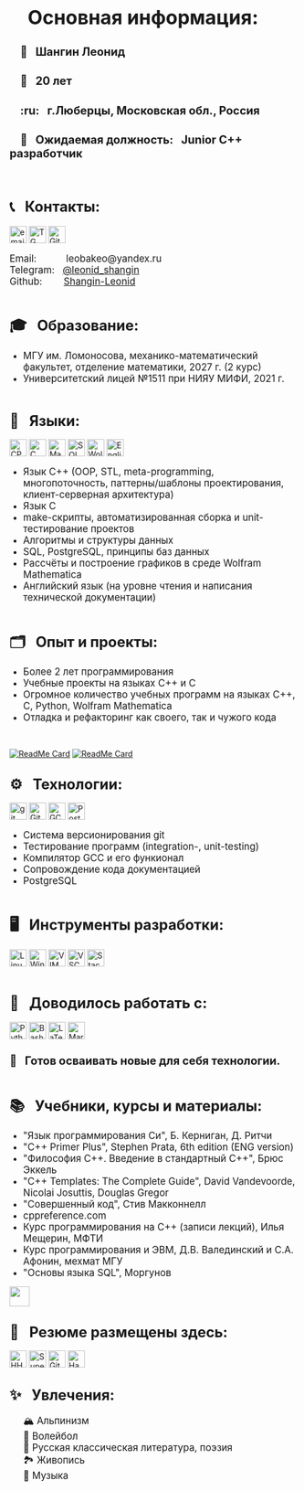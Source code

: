 <p>
<br>
<h1> <Big> &nbsp &nbsp Основная информация: </Big> </h1>
<big>
    <h3> &nbsp &nbsp &#128100 &nbsp Шангин Леонид </h3>
    <h3> &nbsp &nbsp &#128286 &nbsp 20 лет </h3>
    <h3> &nbsp &nbsp :ru:     &nbsp г.Люберцы, Московская обл., Россия </h3>
    <h3> &nbsp &nbsp &#128084 &nbsp Ожидаемая должность: &nbsp Junior C++ разработчик </h3>
</big>
</p>
<br>

<h2> <big> &#128222 &nbsp Контакты: </big> </h2>
<p>
    <a><img alt="email" src="https://img.shields.io/badge/-leobakeo@yandex.ru-c14438?style=flat&logo=Gmail&logoColor=white" height=30></a>
    <a href="https://t.me/leonid_shangin"><img alt="TG" src="https://img.shields.io/static/v1?label=&message=@leonid_shangin&style=flat&logo=telegram&color=white" height=30></a>
    <a href="https://github.com/Shangin-Leonid"><img alt="Github" src="https://img.shields.io/static/v1?label=&message=Shangin-Leonid&style=flat&logo=github&color=black" height=30></a>
</p>

<body>
<p><big>
    Email:    &nbsp&nbsp&nbsp&nbsp&nbsp&nbsp&nbsp&nbsp&nbsp leobakeo@yandex.ru <br>
    <!-- Телефон:  &nbsp  <br> -->
    Telegram: &nbsp <a href="https://t.me/leonid_shangin">@leonid_shangin</a> <br>
    Github:   &nbsp&nbsp&nbsp&nbsp&nbsp&nbsp <a href="https://github.com/Shangin-Leonid">Shangin-Leonid</a> <br> <br>
</big></p>
</body>



<h2> <big> &#127891 &nbsp Образование: </big> </h2>
<ul><big>
    <li> МГУ им. Ломоносова, механико-математический факультет, отделение математики, 2027 г. (2 курс) </li>
    <li> Университетский лицей №1511 при НИЯУ МИФИ, 2021 г. </li> <br>
</big></ul>



<h2> <big> &#128069 &nbsp Языки: </big> </h2>
<p>
    <img alt="CPP"      src="https://img.shields.io/static/v1?label=&message=Language&style=flat&logo=cplusplus&color=0000cd" height=30>
    <img alt="C"        src="https://img.shields.io/static/v1?label=&message=Language&style=flat&logo=C&color=dc143c" height=30>
    <img alt="Make"     src="https://img.shields.io/static/v1?label=&message=Makefile&style=flat&logo=CMake&color=FE7A16" height=30>
    <img alt="SQL"      src="https://custom-icon-badges.demolab.com/badge/SQL-4169e1.svg?logo=database&logoColor=white" height=30>
    <img alt="Wolfram Mathematica" src="https://img.shields.io/static/v1?style=flat&message=Wolfram+Mathematica&color=DD1100&logo=Wolfram+Mathematica&logoColor=FFFFFF&label=" height=30>
    <img alt="English"  src="https://img.shields.io/static/v1?label=&message=English+language&style=flat&logo=BookStack&color=ECF051" height=30>
</p>
<ul><big>
    <li> Язык C++ (OOP, STL, meta-programming, многопоточность, паттерны/шаблоны проектирования, клиент-серверная архитектура) </li>
    <li> Язык C </li>
    <li> make-скрипты, автоматизированная сборка и unit-тестирование проектов </li>
    <li> Алгоритмы и структуры данных </li>
    <li> SQL, PostgreSQL, принципы баз данных </li>
    <li> Рассчёты и построение графиков в среде Wolfram Mathematica </li>
    <li> Английский язык (на уровне чтения и написания технической документации) </li> <br>
</big></ul> 



<h2> <big> &#128450 &nbsp Опыт и проекты: </big> </h2>
<ul><big>
    <li> Более 2 лет программирования </li>
    <li> Учебные проекты на языках C++ и C</li>
    <li> Огромное количество учебных программ на языках C++, C, Python, Wolfram Mathematica </li>
    <li> Отладка и рефакторинг как своего, так и чужого кода </li>
</big></ul>
<br>

[![ReadMe Card](https://github-readme-stats.vercel.app/api/pin/?username=Shangin-Leonid&repo=distance_between_polygons)](https://github.com/Shangin-Leonid/distance_between_polygons)
[![ReadMe Card](https://github-readme-stats.vercel.app/api/pin/?username=Shangin-Leonid&repo=MyOffice_code_review_task)](https://github.com/Shangin-Leonid/MyOffice_code_review_task)

<!-- [![ReadMe Card](https://github-readme-stats.vercel.app/api/pin/?username=Shangin-Leonid&repo=custom_container_lib)](https://github.com/Shangin-Leonid/custom_container_lib) -->



<h2> <big> &#9881 &nbsp Технологии: </big> </h2>
<p>
    <img alt="git" src="https://img.shields.io/badge/-Git-F05032?style=flat&logo=git&logoColor=white" height=30>
    <img alt="Github" src="https://img.shields.io/static/v1?label=&message=Github&style=flat&logo=github&color=000000" height=30>
    <img alt="GCC" src="https://img.shields.io/static/v1?label=&message=GCC&style=flat&logo=GNU&color=2B822F" height=30>
    <img alt="PostgreSQL" src="https://img.shields.io/static/v1?label=&message=PostgreSQL&style=flat&logo=PostgreSQL&color=fffacd" height=30>
</p>
<ul> <big>
    <li> Система версионирования git </li>
    <li> Тестирование программ (integration-, unit-testing) </li>
    <li> Компилятор GCC и его функионал </li>
    <li> Сопровождение кода документацией </li>
    <li> PostgreSQL </li> <br>
</big> </ul>



<h2> <big> &#128421 &nbsp Инструменты разработки: </big> </h2>
<p>
    <img alt="Linux" src="https://img.shields.io/static/v1?label=&message=Linux&style=flat&logo=linux&color=2B822F" height=30>
    <img alt="Windows" src="https://img.shields.io/static/v1?label=&message=Windows&style=flat&logo=windows&color=4169e1" height=30>
    <img alt="VIM" src="https://img.shields.io/static/v1?label=&message=VIM&style=flat&logo=vim&color=27A923" height=30>
    <img alt="VSCode" src="https://img.shields.io/static/v1?label=&message=Visual+Studio+Code&style=flat&logo=visualstudiocode&color=4169e1" height=30>
    <img alt="Stack Overflow" src="https://img.shields.io/badge/-Stack%20Overflow-FE7A16?logo=stack-overflow&logoColor=white" height=30> <br> <br>
</p>



<h2> <big> &#128188 &nbsp Доводилось работать с: </big> </h2>
<p>
    <img alt="Python" src="https://img.shields.io/static/v1?label=&message=Python&style=flat&logo=python&color=ECF051" height=30>
    <img alt="Bash" src="https://img.shields.io/badge/Bash-121011.svg?logo=gnu-bash&logoColor=white" height=30>
    <img alt="LaTeX" src="https://img.shields.io/badge/LaTeX-008080.svg?logo=LaTeX&logoColor=white" height=30>
    <img alt="Markdown" src="https://img.shields.io/badge/Markdown-000000.svg?logo=markdown&logoColor=white" height=30>
</p>

<h3> <big> &#128681 &nbsp Готов осваивать новые для себя технологии. </big> <br> <br> </h3>



<h2> <big> &#128218 &nbsp Учебники, курсы и материалы: </big> </h2>
<ul><big>
    <li> "Язык программирования Си", Б. Керниган, Д. Ритчи </li>
    <li> "C++ Primer Plus", Stephen Prata, 6th edition (ENG version) </li>
    <li> "Философия C++. Введение в стандартный C++", Брюс Эккель </li>
    <li> "C++ Templates: The Complete Guide", David Vandevoorde, Nicolai Josuttis, Douglas Gregor </li>
    <li> "Совершенный код", Стив Макконнелл </li>
    <li> cppreference.com </li>
    <li> Курс программирования на C++ (записи лекций), Илья Мещерин, МФТИ </li>
    <li> Курс программирования и ЭВМ, Д.В. Валединский и С.А. Афонин, мехмат МГУ </li>
    <li> "Основы языка SQL", Моргунов </li>
</big></ul>

<a href="https://leetcode-cn.com/u/blackcater/"> <img src="https://github.com/blackcater/blackcater/raw/main/images/social-leetcode.svg" height="35" /></a>
<!-- <a href="https://leetcode-cn.com/u/blackcater/"> <img src="https://img.shields.io/static/v1?label=&message=LeetCode&style=flat&logo=leetcode&color=2e8b57" height="40" /></a> -->



<h2> <big> &#128270 &nbsp Резюме размещены здесь: </big> </h2>
<p>
    <a href="ССЫЛКА"><img alt="HH.ru" src="https://img.shields.io/static/v1?label=&message=hh.ru&style=flat&logo=EMPTY&color=ff0000" height=30></a>
    <a href="ССЫЛКА"><img alt="SuperJob.ru" src="https://img.shields.io/static/v1?label=&message=SuperJob.ru&style=flat&logo=EMPTY&color=228b22" height=30></a>
    <a href="https://github.com/Shangin-Leonid"><img alt="Github" src="https://img.shields.io/static/v1?label=&message=Shangin-Leonid&style=flat&logo=github&color=black" height=30></a>
    <a href="ССЫЛКА"><img alt="Habr Career" src="https://img.shields.io/static/v1?style=flat&message=Habr Career&color=65A3BE&logo=Habr&logoColor=FFFFFF&label=" height=30></a> <br>
</p>



<!-- ![](https://komarev.com/ghpvc/?username=Shangin-Leonid&color=informational&style=flat&label=PROFILE+VIEWS) -->



<h2> <big> &#10024 &nbsp Увлечения: </big> </h2>
<ul><big>
    &#127956 Альпинизм <br>
    &#127952 Волейбол <br>
    &#128214 Русская классическая литература, поэзия <br>
    &#127966 Живопись <br>
    &#127931 Музыка <br>
</big></ul>
<br><br>

<!-- <div class="wrap">
  <img  alt="Avatar" src="./avatar.jpg" width="512" height="384">
    <div class="right">
      <p>
        <h1> Основная информация: </h1>
        &#128100 Шангин Леонид <br>
        &#128286 20 лет <br>
        &#127757 г.Люберцы, Московская обл., Россия <br>
        &#128084 Ожидаемая должность: Junior C++ разработчик <br>
    </p>
    </div>
</div>

<img  alt="Avatar" src="./avatar.jpg" width="512" height="384" align="left" hspace="10" vspace="8" /> <p>
<h1> Основная информация: </h1>
    &#128100 Шангин Леонид <br>
    &#128286 20 лет <br>
    &#127757 г.Люберцы, Московская обл., Россия <br>
    &#128084 Ожидаемая должность: Junior C++ разработчик <br>
</p> -->




<!-- <body>
<p><img  alt="Avatar" src="./avatar.jpg" width="512" height="384" align="left" hspace="10" vspace="8" border="1"/>
<br><br><br>
<Big>
    <h2> &nbsp &nbsp &#128100 &nbsp Шангин Леонид </h2> <br>
    <h2> &nbsp &nbsp &#128286 &nbsp 20 лет </h2> <br>
    <h2> &nbsp &nbsp &#127757 &nbsp г.Люберцы, Московская обл., Россия </h2> <br>
    <h2> &nbsp &nbsp &#128084 &nbsp Ожидаемая должность: Junior C++ разработчик </h2> <br>
</Big>
</p>
</body> -->
